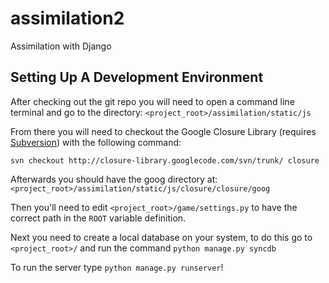 assimilation2
=============

Assimilation with Django

Setting Up A Development Environment
------------------------------------

After checking out the git repo you will need to open a command line terminal 
and go to the directory: `<project_root>/assimilation/static/js`

From there you will need to checkout the Google Closure Library (requires 
[Subversion](http://subversion.apache.org/)) with the following command:

`svn checkout http://closure-library.googlecode.com/svn/trunk/ closure`

Afterwards you should have the goog directory at: `<project_root>/assimilation/static/js/closure/closure/goog`

Then you'll need to edit `<project_root>/game/settings.py` to have the correct path in the `ROOT` variable definition.

Next you need to create a local database on your system, to do this go to `<project_root>/` and run the command `python manage.py syncdb`

To run the server type `python manage.py runserver`!
